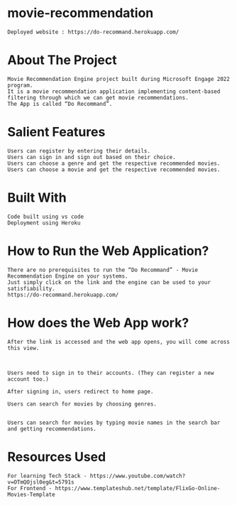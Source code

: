 # movie-recommendation
	Deployed website : https://do-recommand.herokuapp.com/

# About The Project
	Movie Recommendation Engine project built during Microsoft Engage 2022 program.
	It is a movie recommendation application implementing content-based filtering through which we can get movie recommendations.
	The App is called “Do Recommand”.
# Salient Features
	Users can register by entering their details.
	Users can sign in and sign out based on their choice.
	Users can choose a genre and get the respective recommended movies.
	Users can choose a movie and get the respective recommended movies.
# Built With
	Code built using vs code
	Deployment using Heroku
# How to Run the Web Application?
	There are no prerequisites to run the “Do Recommand” - Movie Recommendation Engine on your systems.
	Just simply click on the link and the engine can be used to your satisfiability.
	https://do-recommand.herokuapp.com/
# How does the Web App work?
	After the link is accessed and the web app opens, you will come across this view.



	Users need to sign in to their accounts. (They can register a new account too.)

	After signing in, users redirect to home page.

	Users can search for movies by choosing genres.


	Users can search for movies by typing movie names in the search bar and getting recommendations.


# Resources Used
	For learning Tech Stack - https://www.youtube.com/watch?v=OTmQOjsl0eg&t=5791s
	For Frontend - https://www.templateshub.net/template/FlixGo-Online-Movies-Template

